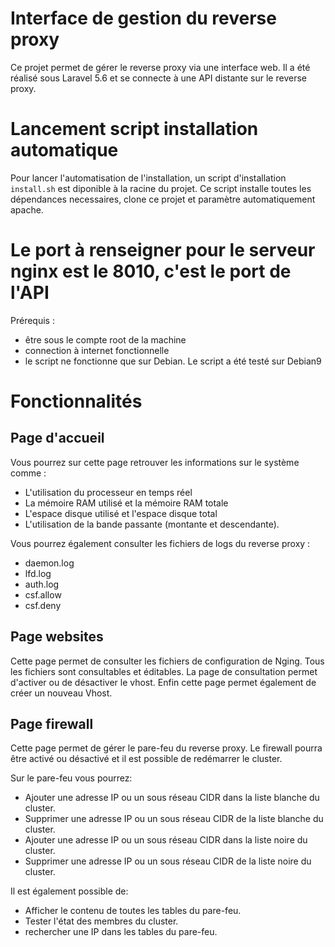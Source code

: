 # Interface de gestion du reverse proxy

Ce projet permet de gérer le reverse proxy via une interface web. Il a été réalisé sous Laravel 5.6 et se connecte à une API distante sur le reverse proxy.

# Lancement script installation automatique
Pour lancer l'automatisation de l'installation, un script d'installation `install.sh` est diponible à la racine du projet.
Ce script installe toutes les dépendances necessaires, clone ce projet et paramètre automatiquement apache.
# Le port à renseigner pour le serveur nginx est le 8010, c'est le port de l'API

Prérequis :

* être sous le compte root de la machine
* connection à internet fonctionnelle
* le script ne fonctionne que sur Debian. Le script a été testé sur Debian9

# Fonctionnalités

## Page d'accueil

Vous pourrez sur cette page retrouver les informations sur le système comme :
* L'utilisation du processeur en temps réel
* La mémoire RAM utilisé et la mémoire RAM totale 
* L'espace disque utilisé et l'espace disque total
* L'utilisation de la bande passante (montante et descendante).

Vous pourrez également consulter les fichiers de logs du reverse proxy :
* daemon.log
* lfd.log
* auth.log
* csf.allow
* csf.deny

## Page websites
Cette page permet de consulter les fichiers de configuration de Nging. Tous les fichiers sont consultables et éditables.
La page de consultation permet d'activer ou de désactiver le vhost.
Enfin cette page permet également de créer un nouveau Vhost.

## Page firewall

Cette page permet de gérer le pare-feu du reverse proxy. Le firewall pourra être activé ou désactivé et il est possible de redémarrer le cluster.

Sur le pare-feu vous pourrez:
* Ajouter une adresse IP ou un sous réseau CIDR dans la liste blanche du cluster.
* Supprimer une adresse IP ou un sous réseau CIDR de la liste blanche du cluster.
* Ajouter une adresse IP ou un sous réseau CIDR dans la liste noire du cluster.
* Supprimer une adresse IP ou un sous réseau CIDR de la liste noire du cluster.

Il est également possible de:
* Afficher le contenu de toutes les tables du pare-feu.
* Tester l'état des membres du cluster.
* rechercher une IP dans les tables du pare-feu.
